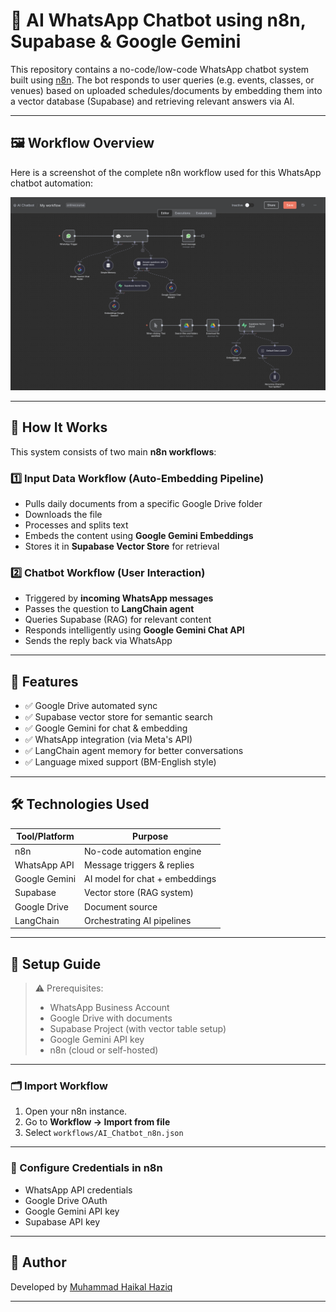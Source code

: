 # 🤖 AI WhatsApp Chatbot using n8n, Supabase & Google Gemini

This repository contains a no-code/low-code WhatsApp chatbot system built using [n8n](https://n8n.io). The bot responds to user queries (e.g. events, classes, or venues) based on uploaded schedules/documents by embedding them into a vector database (Supabase) and retrieving relevant answers via AI.

---

## 🖼️ Workflow Overview

Here is a screenshot of the complete n8n workflow used for this WhatsApp chatbot automation:

![n8n Workflow](assets/workflow-overview.png)

---

## 🧠 How It Works

This system consists of two main **n8n workflows**:

### 1️⃣ Input Data Workflow (Auto-Embedding Pipeline)
- Pulls daily documents from a specific Google Drive folder
- Downloads the file
- Processes and splits text
- Embeds the content using **Google Gemini Embeddings**
- Stores it in **Supabase Vector Store** for retrieval

### 2️⃣ Chatbot Workflow (User Interaction)
- Triggered by **incoming WhatsApp messages**
- Passes the question to **LangChain agent**
- Queries Supabase (RAG) for relevant content
- Responds intelligently using **Google Gemini Chat API**
- Sends the reply back via WhatsApp

---

## 🚀 Features

- ✅ Google Drive automated sync
- ✅ Supabase vector store for semantic search
- ✅ Google Gemini for chat & embedding
- ✅ WhatsApp integration (via Meta's API)
- ✅ LangChain agent memory for better conversations
- ✅ Language mixed support (BM-English style)

---

## 🛠️ Technologies Used

| Tool/Platform    | Purpose                        |
|------------------|--------------------------------|
| n8n              | No-code automation engine      |
| WhatsApp API     | Message triggers & replies     |
| Google Gemini    | AI model for chat + embeddings |
| Supabase         | Vector store (RAG system)      |
| Google Drive     | Document source                |
| LangChain        | Orchestrating AI pipelines     |

---

## 🔧 Setup Guide

> ⚠️ Prerequisites:
> - WhatsApp Business Account
> - Google Drive with documents
> - Supabase Project (with vector table setup)
> - Google Gemini API key
> - n8n (cloud or self-hosted)

---

### 🗂 Import Workflow

1. Open your n8n instance.
2. Go to **Workflow → Import from file**
3. Select `workflows/AI_Chatbot_n8n.json`

---

### 🔌 Configure Credentials in n8n

- WhatsApp API credentials
- Google Drive OAuth
- Google Gemini API key
- Supabase API key

---


## 👤 Author

Developed by [Muhammad Haikal Haziq](https://github.com/kalhaziq)

---

